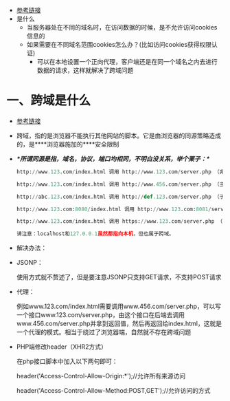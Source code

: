 - [参考链接](https://blog.csdn.net/ayqy42602/article/details/107655699?ops_request_misc=%257B%2522request%255Fid%2522%253A%2522165760593416782395317239%2522%252C%2522scm%2522%253A%252220140713.130102334..%2522%257D&request_id=165760593416782395317239&biz_id=0&utm_medium=distribute.pc_search_result.none-task-blog-2~all~sobaiduend~default-1-107655699-null-null.142^v32^pc_rank_34,185^v2^control&utm_term=%E6%B5%8F%E8%A7%88%E5%99%A8%E8%B7%A8%E5%9F%9F&spm=1018.2226.3001.4187)
- 是什么
  - 当服务器处在不同的域名时，在访问数据的时候，是不允许访问cookies信息的
  - 如果需要在不同域名范围cookies怎么办？(比如访问cookies获得权限认证)
    - 可以在本地设置一个正向代理，客户端还是在同一个域名之内去进行数据的请求，这样就解决了跨域问题



# 一、跨域是什么

- [参考链接](https://blog.csdn.net/lambert310/article/details/51683775?spm=1001.2101.3001.6650.1&utm_medium=distribute.pc_relevant.none-task-blog-2%7Edefault%7ECTRLIST%7ERate-1-51683775-blog-84956552.t5_layer_eslanding_A_0&depth_1-utm_source=distribute.pc_relevant.none-task-blog-2%7Edefault%7ECTRLIST%7ERate-1-51683775-blog-84956552.t5_layer_eslanding_A_0&utm_relevant_index=2)

- 跨域，指的是浏览器不能执行其他网站的脚本。它是由浏览器的同源策略造成的，是***\*浏览器施加的\****安全限制

- ***\*所谓同源是指，域名，协议，端口均相同，不明白没关系，举个栗子：\****

  ```python
  http://www.123.com/index.html 调用 http://www.123.com/server.php （非跨域）
  
  http://www.123.com/index.html 调用 http://www.456.com/server.php （主域名不同:123/456，跨域）
  
  http://abc.123.com/index.html 调用 http://def.123.com/server.php （子域名不同:abc/def，跨域）
  
  http://www.123.com:8080/index.html 调用 http://www.123.com:8081/server.php （端口不同:8080/8081，跨域）
  
  http://www.123.com/index.html 调用 https://www.123.com/server.php （协议不同:http/https，跨域）
  
  请注意：localhost和127.0.0.1虽然都指向本机，但也属于跨域。
  ```

- 解决办法：

- JSONP：

  使用方式就不赘述了，但是要注意JSONP只支持GET请求，不支持POST请求

- 代理：

  例如www.123.com/index.html需要调用www.456.com/server.php，可以写一个接口www.123.com/server.php，由这个接口在后端去调用www.456.com/server.php并拿到返回值，然后再返回给index.html，这就是一个代理的模式。相当于绕过了浏览器端，自然就不存在跨域问题

- PHP端修改header（XHR2方式）

  在php接口脚本中加入以下两句即可：

  header('Access-Control-Allow-Origin:*');//允许所有来源访问

  header('Access-Control-Allow-Method:POST,GET');//允许访问的方式
  